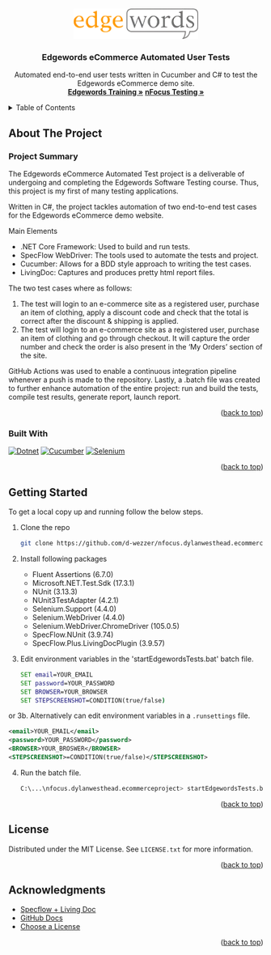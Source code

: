 <!-- Improved compatibility of back to top link: See: https://github.com/othneildrew/Best-README-Template/pull/73 -->
<a name="readme-top"></a>
<!--
*** Thanks for checking out the Best-README-Template. If you have a suggestion
*** that would make this better, please fork the repo and create a pull request
*** or simply open an issue with the tag "enhancement".
*** Don't forget to give the project a star!
*** Thanks again! Now go create something AMAZING! :D
-->



<!-- PROJECT SHIELDS -->
<!--
*** I'm using markdown "reference style" links for readability.
*** Reference links are enclosed in brackets [ ] instead of parentheses ( ).
*** See the bottom of this document for the declaration of the reference variables
*** for contributors-url, forks-url, etc. This is an optional, concise syntax you may use.
*** https://www.markdownguide.org/basic-syntax/#reference-style-links
-->
<!--
[![Contributors][contributors-shield]][contributors-url]
[![Forks][forks-shield]][forks-url]
[![Stargazers][stars-shield]][stars-url]
[![Issues][issues-shield]][issues-url]
[![MIT License][license-shield]][license-url]
[![LinkedIn][linkedin-shield]][linkedin-url]
-->



<!-- PROJECT LOGO -->
<br />
<div align="center">
  <a href="https://github.com/d-wezzer/nfocus.dylanwesthead.ecommerceproject">
    <img src="RepoImages/edgewords_logo.png" alt="Logo" width="246" height="60">
  </a>

<h3 align="center">Edgewords eCommerce Automated User Tests</h3>

  <p align="center">
    Automated end-to-end user tests written in Cucumber and C# to test the Edgewords eCommerce demo site.
    <br />
    <a href="https://www.edgewordstraining.co.uk/"><strong>Edgewords Training »</strong></a>
    <a href="https://www.nfocus.co.uk/"><strong>nFocus Testing »</strong></a>
    <br />
  </p>
</div>



<!-- TABLE OF CONTENTS -->
<details>
  <summary>Table of Contents</summary>
  <ol>
    <li>
      <a href="#about-the-project">About The Project</a>
      <ul>
	  <li><a href="#project-summary">Project Summary</a></li>
        <li><a href="#built-with">Built With</a></li>
      </ul>
    </li>
    <li>
      <a href="#getting-started">Getting Started</a>
    </li>
    <li><a href="#license">License</a></li>
    <li><a href="#acknowledgments">Acknowledgments</a></li>
  </ol>
</details>



<!-- ABOUT THE PROJECT -->
## About The Project

### Project Summary

The Edgewords eCommerce Automated Test project is a deliverable of undergoing and completing the Edgewords Software Testing course. Thus, this project is my first of many testing applications.

Written in C#, the project tackles automation of two end-to-end test cases for the Edgewords eCommerce demo website.

Main Elements
  * .NET Core Framework: Used to build and run tests. 
  * SpecFlow WebDriver: The tools used to automate the tests and project.
  * Cucumber: Allows for a BDD style approach to writing the test cases.
  * LivingDoc:  Captures and produces pretty html report files.

The two test cases where as follows:
  1) The test will login to an e-commerce site as a registered user, purchase an item of clothing, apply a discount code and check that the total is correct after the discount & shipping is applied. 
  2) The test will login to an e-commerce site as a registered user, purchase an item of clothing and go through checkout. It will capture the order number and check the order is also present in the ‘My Orders’ section of the site.

GitHub Actions was used to enable a continuous integration pipeline whenever a push is made to the repository. Lastly, a .batch file was created to further enhance automation of the entire project: run and build the tests, compile test results, generate report, launch report. 

<p align="right">(<a href="#readme-top">back to top</a>)</p>


### Built With

[![Dotnet][Dotnet.microsoft.com]][Dotnet-url]				[![Cucumber][Cucumber.io]][Cucumber-url]
[![Selenium][Selenium.dev]][Selenium-url]

<p align="right">(<a href="#readme-top">back to top</a>)</p>



<!-- GETTING STARTED -->
## Getting Started

To get a local copy up and running follow the below steps.

1. Clone the repo
   ```sh
   git clone https://github.com/d-wezzer/nfocus.dylanwesthead.ecommerceproject.git
   ```
2. Install following packages
   * Fluent Assertions (6.7.0)
   * Microsoft.NET.Test.Sdk (17.3.1)
   * NUnit (3.13.3)
   * NUnit3TestAdapter (4.2.1)
   * Selenium.Support (4.4.0)
   * Selenium.WebDriver (4.4.0)
   * Selenium.WebDriver.ChromeDriver (105.0.5)
   * SpecFlow.NUnit (3.9.74)
   * SpecFlow.Plus.LivingDocPlugin (3.9.57)

3. Edit environment variables in the 'startEdgewordsTests.bat' batch file.
   ```bat
   SET email=YOUR_EMAIL
   SET password=YOUR_PASSWORD
   SET BROWSER=YOUR_BROWSER
   SET STEPSCREENSHOT=CONDITION(true/false)
   ```
or
3b. Alternatively can edit environment variables in a `.runsettings` file.
   ```xml
   <email>YOUR_EMAIL</email>
   <password>YOUR_PASSWORD</password>
   <BROWSER>YOUR_BROSWER</BROWSER>
   <STEPSCREENSHOT>=CONDITION(true/false)</STEPSCREENSHOT>
   ```
4. Run the batch file.
   ```sh
   C:\...\nfocus.dylanwesthead.ecommerceproject> startEdgewordsTests.bat
   ```

<p align="right">(<a href="#readme-top">back to top</a>)</p>



<!-- LICENSE -->
## License

Distributed under the MIT License. See `LICENSE.txt` for more information.

<p align="right">(<a href="#readme-top">back to top</a>)</p>



<!-- ACKNOWLEDGMENTS -->
## Acknowledgments

* [Specflow + Living Doc](https://docs.specflow.org/projects/specflow-livingdoc/)
* [GitHub Docs](https://docs.github.com/)
* [Choose a License](https://choosealicense.com/)

<p align="right">(<a href="#readme-top">back to top</a>)</p>



<!-- MARKDOWN LINKS & IMAGES -->
<!-- https://www.markdownguide.org/basic-syntax/#reference-style-links -->
[contributors-shield]: https://img.shields.io/github/contributors/d-wezzer/nfocus.dylanwesthead.ecommerceproject.svg?style=for-the-badge
[contributors-url]: https://github.com/d-wezzer/nfocus.dylanwesthead.ecommerceproject/graphs/contributors
[forks-shield]: https://img.shields.io/github/forks/d-wezzer/nfocus.dylanwesthead.ecommerceproject.svg?style=for-the-badge
[forks-url]: https://github.com/d-wezzer/nfocus.dylanwesthead.ecommerceproject/network/members
[stars-shield]: https://img.shields.io/github/stars/d-wezzer/nfocus.dylanwesthead.ecommerceproject.svg?style=for-the-badge
[stars-url]: https://github.com/d-wezzer/nfocus.dylanwesthead.ecommerceproject/stargazers
[issues-shield]: https://img.shields.io/github/issues/d-wezzer/nfocus.dylanwesthead.ecommerceproject.svg?style=for-the-badge
[issues-url]: https://github.com/d-wezzer/nfocus.dylanwesthead.ecommerceproject/issues
[license-shield]: https://img.shields.io/github/license/d-wezzer/nfocus.dylanwesthead.ecommerceproject.svg?style=for-the-badge
[license-url]: https://github.com/d-wezzer/nfocus.dylanwesthead.ecommerceproject/blob/master/LICENSE.txt
[linkedin-shield]: https://img.shields.io/badge/-LinkedIn-black.svg?style=for-the-badge&logo=linkedin&colorB=555
[linkedin-url]: https://linkedin.com/in/dylan-westhead/

[Dotnet.microsoft.com]: https://img.shields.io/badge/.net-702963?style=for-the-badge&logo=dotnet&logoColor=white
[Dotnet-url]: https://dotnet.microsoft.com/
[Selenium.dev]: https://img.shields.io/badge/selenium-00B900?style=for-the-badge&logo=Selenium&logoColor=white
[Selenium-url]: https://www.selenium.dev/
[Cucumber.io]: https://img.shields.io/badge/cucumber-329632?style=for-the-badge&logo=cucumber&logoColor=white
[Cucumber-url]: https://cucumber.io/
